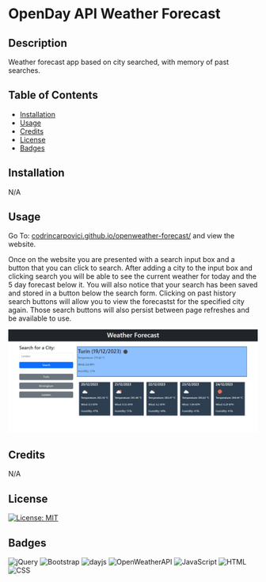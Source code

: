 # OpenDay API Weather Forecast

## Description

Weather forecast app based on city searched, with memory of past searches.

## Table of Contents

* [Installation](#installation)
* [Usage](#usage)
* [Credits](#credits)
* [License](#license)
* [Badges](#badges)


## Installation

N/A

## Usage 

Go To: [codrincarpovici.github.io/openweather-forecast/](https://codrincarpovici.github.io/openweather-forecast/) and view the website. 

Once on the website you are presented with a search input box and a button that you can click to search. After adding a city to the input box and clicking search you will be able to see the current weather for today and the 5 day forecast below it. You will also notice that your search has been saved and stored in a button below the search form. Clicking on past history search buttons will allow you to view the forecastst for the specified city again. Those search buttons will also persist between page refreshes and be available to use.

![OpenWeather API Forecast](assets/images/forecastSS.png)



## Credits

N/A 

## License
[![License: MIT](https://img.shields.io/badge/License-MIT-yellow.svg)](https://opensource.org/licenses/MIT)

## Badges

![jQuery](https://img.shields.io/badge/jQuery-3.7.1-magenta)
![Bootstrap](https://img.shields.io/badge/Bootstrap-5.3-purple)
![dayjs](https://img.shields.io/badge/dayjs-API-lightblue)
![OpenWeatherAPI](https://img.shields.io/badge/OpenWeather-API-orange)
![JavaScript](https://img.shields.io/badge/JavaScript-ES6-yellow)
![HTML](https://img.shields.io/badge/HTML-5-blue)
![CSS](https://img.shields.io/badge/CSS-3-violet)
